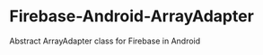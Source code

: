 Firebase-Android-ArrayAdapter
=============================

Abstract ArrayAdapter class for Firebase in Android
